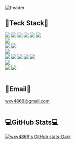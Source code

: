 ![header](https://capsule-render.vercel.app/api?type=waving&color=timeGradient&height=200&text=Welcome&#33;&desc=Jiyoon&#39;s%20GitHub%20Profile&fontSize=50&descSize=20&descAlign=80&fontAlignY=35&descAlignY=50)
## 🔨Teck Stack🔨
<img src="https://img.shields.io/badge/html5-E34F26?style=flat-square&logo=html5&logoColor=white"/> <img src="https://img.shields.io/badge/css-1572B6?style=flat-square&logo=css3&logoColor=white"/> <img src="https://img.shields.io/badge/JavaScript-F7DF1E?style=flat-square&logo=JavaScript&logoColor=white"/> <img src="https://img.shields.io/badge/React-61DAFB?style=flat-square&logo=React&logoColor=white"/> <img src="https://img.shields.io/badge/JQuery-0769AD?style=flat-square&logo=JQuery&logoColor=white"/> <img src="https://img.shields.io/badge/Ajax-0769AD?style=flat-square&logo=Ajax&logoColor=white"/><br>
<img src="https://img.shields.io/badge/Java-0769AD?style=flat-square&logo=Java&logoColor=white"/><br>
<img src="https://img.shields.io/badge/Oracle-F80000?style=flat-square&logo=Oracle&logoColor=white"/> <img src="https://img.shields.io/badge/Firebase-FFCA28?style=flat-square&logo=Firebase&logoColor=white"/> <br>
<img src="https://img.shields.io/badge/APACHE TOMCAT-F8DC75?style=flat-square&logo=APACHE TOMCAT&logoColor=black"/><br>
<img src="https://img.shields.io/badge/Android-3DDC84?style=flat-square&logo=Android&logoColor=white"/> <img src="https://img.shields.io/badge/IntelliJ IDEA-000000?style=flat-square&logo=IntelliJ IDEA&logoColor=white"/> <img src="https://img.shields.io/badge/Eclipse IDE-2C2255?style=flat-square&logo=Eclipse IDE&logoColor=white"/> <img src="https://img.shields.io/badge/STS-6DB33F?style=flat-square&logo=Spring&logoColor=white"/> <img src="https://img.shields.io/badge/Visual Studio Code-007ACC?style=flat-square&logo=Visual Studio Code&logoColor=white"/><br>
<img src="https://img.shields.io/badge/Spring-6DB33F?style=flat-square&logo=Spring&logoColor=white"/><br>
<img src="https://img.shields.io/badge/GitHub-181717?style=flat-square&logo=GitHub&logoColor=white"/> <img src="https://img.shields.io/badge/Figma-F24E1E?style=flat-square&logo=Figma&logoColor=white"/>
<br><br>

## 📩Email📩
wxv4869@gmail.com
<br><br>

## 💻GitHub Stats💻
[![wxv4869's GitHub stats-Dark](https://github-readme-stats.vercel.app/api?username=wxv4869&show_icons=true&count_private=true&theme=cobalt#gh-dark-mode-only)](https://github.com/wxv4869)
